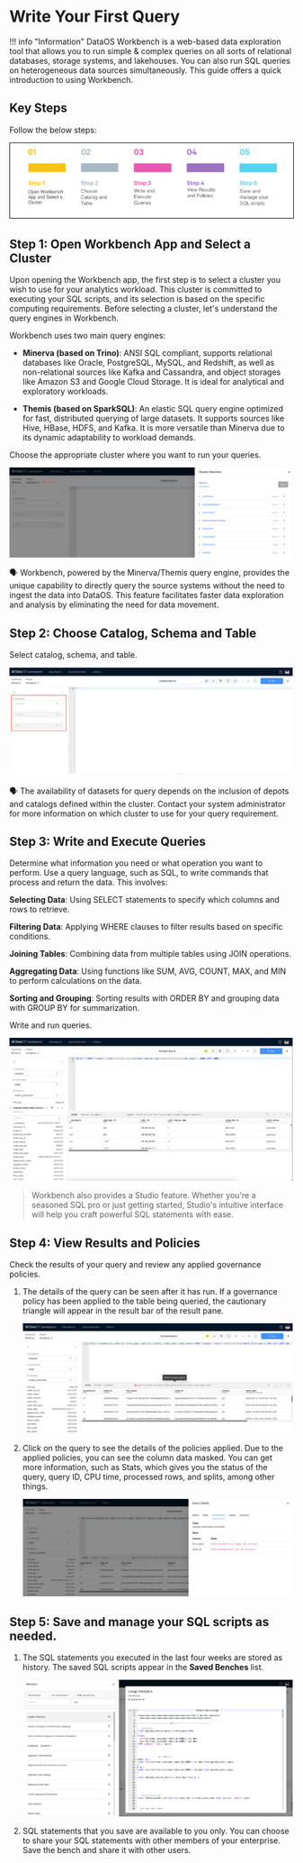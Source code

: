# Write Your First Query

!!! info "Information"
    DataOS Workbench is a web-based data exploration tool that allows you to run simple & complex queries on all sorts of relational databases, storage systems, and lakehouses. You can also run SQL queries on heterogeneous data sources simultaneously. This guide offers a quick introduction to using Workbench.

## Key Steps

Follow the below steps:

<center>
<div style="text-align: center;">
<img src="/quick_guides/first_query/5_steps_first_query.png" alt="Steps to use Pivot feature" style="border: 1px solid black;">
</div>
</center>

## Step 1: Open Workbench App and Select a Cluster

Upon opening the Workbench app, the first step is to select a cluster you wish to use for your analytics workload.  This cluster is committed to executing your SQL scripts, and its selection is based on the specific computing requirements. Before selecting a cluster, let's understand the query engines in Workbench. 

Workbench uses two main query engines:

- **Minerva (based on Trino)**: ANSI SQL compliant, supports relational databases like Oracle, PostgreSQL, MySQL, and Redshift, as well as non-relational sources like Kafka and Cassandra, and object storages like Amazon S3 and Google Cloud Storage. It is ideal for analytical and exploratory workloads.

- **Themis (based on SparkSQL)**: An elastic SQL query engine optimized for fast, distributed querying of large datasets. It supports sources like Hive, HBase, HDFS, and Kafka. It is more versatile than Minerva due to its dynamic adaptability to workload demands.

Choose the appropriate cluster where you want to run your queries.
    
![selct_cluster.png](/quick_guides/first_query/selct_cluster.png)

<aside class="callout">
🗣 Workbench, powered by the Minerva/Themis query engine, provides the unique capability to directly query the source systems without the need to ingest the data into DataOS. This feature facilitates faster data exploration and analysis by eliminating the need for data movement.</aside>

## Step 2: Choose Catalog, Schema and Table 
    
Select catalog, schema, and table.
    
![select_catalog.png](/quick_guides/first_query/select_catalog.png)

<aside class="callout">
🗣 The availability of datasets for query depends on the inclusion of depots and catalogs defined within the cluster. Contact your system administrator for more information on which cluster to use for your query requirement.
</aside>
    
## Step 3: Write and Execute Queries

Determine what information you need or what operation you want to perform. Use a query language, such as SQL, to write commands that process and return the data. This involves:

**Selecting Data**: Using SELECT statements to specify which columns and rows to retrieve.

**Filtering Data**: Applying WHERE clauses to filter results based on specific conditions.

**Joining Tables**: Combining data from multiple tables using JOIN operations.

**Aggregating Data**: Using functions like SUM, AVG, COUNT, MAX, and MIN to perform calculations on the data.

**Sorting and Grouping**: Sorting results with ORDER BY and grouping data with GROUP BY for summarization.


Write and run queries. 
    
![workbench_query.png](/quick_guides/first_query/workbench_query.png)


> Workbench also provides a Studio feature. Whether you're a seasoned SQL pro or just getting started, Studio's intuitive interface will help you craft powerful SQL statements with ease.
>

## Step 4: View Results and Policies

Check the results of your query and review any applied governance policies.

1. The details of the query can be seen after it has run. If a governance policy has been applied to the table being queried, the cautionary triangle will appear in the result bar of the result pane. 

    ![workbench_query.png](/quick_guides/first_query/click_query.png)
    
    
2. Click on the query to see the details of the policies applied. Due to the applied policies, you can see the column data masked. You can get more information, such as Stats, which gives you the status of the query, query ID, CPU time, processed rows, and splits, among other things.

    ![workbench_query.png](/quick_guides/first_query/governance_applied.png)

## Step 5: Save and manage your SQL scripts as needed.

1. The SQL statements you executed in the last four weeks are stored as history. The saved SQL scripts appear in the **Saved Benches** list.

    ![saved_benches.png](/quick_guides/first_query/saved_benches.png)

2. SQL statements that you save are available to you only. You can choose to share your SQL statements with other members of your enterprise. Save the bench and  share it with other users.
   
    

    